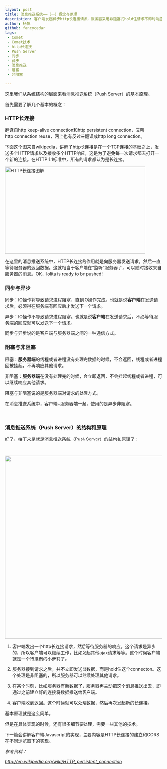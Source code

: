 ```yaml
---
layout: post
title: 消息推送系统——（一）概念与原理
description: 客户端发起异步http长连接请求，服务器采用非阻塞式hold住请求不即时响应，当服务器有需求时再主动将数据推送到客户端。
author: 杨帆
github: fancycedar
tags:
 - Comet
 - Comet技术
 - http长连接
 - Push Server
 - 同步
 - 异步
 - 消息推送
 - 阻塞
 - 非阻塞

---
```


这里我们从系统结构的层面来看消息推送系统（Push Server）的基本原理。

首先需要了解几个基本的概念：
<h3>HTTP长连接</h3>
翻译自http keep-alive connection和http persistent connection，又叫http connection reuse，网上也有反过来翻译成http long connection。

下面这个图来自wikipedia，讲解了http长连接是在一个TCP连接的基础之上，发送多个HTTP请求以及接收多个HTTP响应，这是为了避免每一次请求都去打开一个新的连接。在HTTP 1.1标准中，所有的请求都认为是长连接。

<img class="alignnone" title="http keep-alive connection" src="http://upload.wikimedia.org/wikipedia/commons/thumb/d/d5/HTTP_persistent_connection.svg/450px-HTTP_persistent_connection.svg.png" alt="HTTP长连接图解" width="450" height="280" />

在这里的消息推送系统中，HTTP长连接的作用就是向服务器发送请求，然后一直等待服务器的返回数据。这就相当于客户端在“监听”服务器了，可以随时接收来自服务器的消息。OK，lolita is ready to be pushed!
<h3>同步与异步</h3>
同步：IO操作将导致请求进程阻塞，直到IO操作完成。也就是说<strong>客户端</strong>在发送请求后，必须得在服务端有回应后才发送下一个请求。

异步：IO操作不导致请求进程阻塞。也就是说<strong>客户端</strong>在发送请求后，不必等待服务端的回应就可以发送下一个请求。

同步与异步说的是客户端与服务器端之间的一种通信方式。
<h3>阻塞与非阻塞</h3>
阻塞：<strong>服务器端</strong>的线程或者进程没有处理完数据的时候，不会返回，线程或者进程回被挂起，不再响应其他请求。

非阻塞：<strong>服务器端</strong>在没有处理完的时候，会立即返回，不会挂起线程或者进程，可以继续响应其他请求。

阻塞与非阻塞说的是服务器端对请求的处理方式。

在消息推送系统中，客户端+服务器端一起，使用的是异步非阻塞。

&nbsp;
<h3>消息推送系统（Push Server）的结构和原理</h3>
好了，接下来是就是消息推送系统（Push Server）的结构和原理了：

&nbsp;

<a rel="attachment wp-att-2093" href="http://www.pureweber.com/article/push-server-principle/pushserverprinciple-2/"><img class="alignnone size-full wp-image-2093" title="Push Server Principle" src="http://www.pureweber.com/wp-content/uploads/2012/05/PushServerPrinciple1.png" alt="" width="599" height="587" /></a>

1. 客户端发出一个http长连接请求，然后等待服务器的响应。这个请求是异步的，所以客户端可以继续工作，比如发起其他ajax请求等等。这个时候客户端就是一个待推倒的小萝莉了。

2. 服务器接到请求之后，并不立即发送出数据，而是hold住这个connecton。这个处理是非阻塞的，所以服务器可以继续处理其他请求。

3. 在某个时刻，比如服务器有新数据了，服务器再主动把这个消息推送出去，即通过之前建立好的连接将数据推送给客户端。

4. 客户端收到返回。这个时候就可以处理数据，然后再次发起新的长连接。

基本原理就是这么简单。

但是在具体实现的时候，还有很多细节要处理，需要一些其他的技术。

下一篇会讲解客户端Javascript的实现，主要内容是HTTP长连接的建立和CORS在不同浏览器下的实现。

<em>参考资料：</em>

<em><a href="http://en.wikipedia.org/wiki/HTTP_persistent_connection" target="_blank">http://en.wikipedia.org/wiki/HTTP_persistent_connection</a></em>

<em>
</em>
